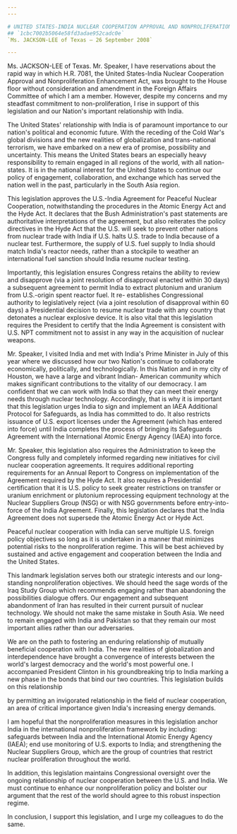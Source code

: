 ```yaml
---
---

# UNITED STATES-INDIA NUCLEAR COOPERATION APPROVAL AND NONPROLIFERATION  ENHANCEMENT ACT
## `1cbc7002b5064e58fd3adae952cadc0e`
`Ms. JACKSON-LEE of Texas — 26 September 2008`

---
```



Ms. JACKSON-LEE of Texas. Mr. Speaker, I have reservations about the 
rapid way in which H.R. 7081, the United States-India Nuclear 
Cooperation Approval and Nonproliferation Enhancement Act, was brought 
to the House floor without consideration and amendment in the Foreign 
Affairs Committee of which I am a member. However, despite my concerns 
and my steadfast commitment to non-proliferation, I rise in support of 
this legislation and our Nation's important relationship with India.

The United States' relationship with India is of paramount importance 
to our nation's political and economic future. With the receding of the 
Cold War's global divisions and the new realities of globalization and 
trans-national terrorism, we have embarked on a new era of promise, 
possibility and uncertainty. This means the United States bears an 
especially heavy responsibility to remain engaged in all regions of the 
world, with all nation-states. It is in the national interest for the 
United States to continue our policy of engagement, collaboration, and 
exchange which has served the nation well in the past, particularly in 
the South Asia region.

This legislation approves the U.S.-India Agreement for Peaceful 
Nuclear Cooperation, notwithstanding the procedures in the Atomic 
Energy Act and the Hyde Act. It declares that the Bush Administration's 
past statements are authoritative interpretations of the agreement, but 
also reiterates the policy directives in the Hyde Act that the U.S. 
will seek to prevent other nations from nuclear trade with India if 
U.S. halts U.S. trade to India because of a nuclear test. Furthermore, 
the supply of U.S. fuel supply to India should match India's reactor 
needs, rather than a stockpile to weather an international fuel 
sanction should India resume nuclear testing.

Importantly, this legislation ensures Congress retains the ability to 
review and disapprove (via a joint resolution of disapproval enacted 
within 30 days) a subsequent agreement to permit India to extract 
plutonium and uranium from U.S.-origin spent reactor fuel. It re-
establishes Congressional authority to legislatively reject (via a 
joint resolution of disapproval within 60 days) a Presidential decision 
to resume nuclear trade with any country that detonates a nuclear 
explosive device. It is also vital that this legislation requires the 
President to certify that the India Agreement is consistent with U.S. 
NPT commitment not to assist in any way in the acquisition of nuclear 
weapons.

Mr. Speaker, I visited India and met with India's Prime Minister in 
July of this year where we discussed how our two Nation's continue to 
collaborate economically, politically, and technologically. In this 
Nation and in my city of Houston, we have a large and vibrant Indian-
American community which makes significant contributions to the 
vitality of our democracy. I am confident that we can work with India 
so that they can meet their energy needs through nuclear technology. 
Accordingly, that is why it is important that this legislation urges 
India to sign and implement an IAEA Additional Protocol for Safeguards, 
as India has committed to do. It also restricts issuance of U.S. export 
licenses under the Agreement (which has entered into force) until India 
completes the process of bringing its Safeguards Agreement with the 
International Atomic Energy Agency (IAEA) into force.

Mr. Speaker, this legislation also requires the Administration to 
keep the Congress fully and completely informed regarding new 
initiatives for civil nuclear cooperation agreements. It requires 
additional reporting requirements for an Annual Report to Congress on 
implementation of the Agreement required by the Hyde Act. It also 
requires a Presidential certification that it is U.S. policy to seek 
greater restrictions on transfer or uranium enrichment or plutonium 
reprocessing equipment technology at the Nuclear Suppliers Group (NSG) 
or with NSG governments before entry-into-force of the India Agreement. 
Finally, this legislation declares that the India Agreement does not 
supersede the Atomic Energy Act or Hyde Act.

Peaceful nuclear cooperation with India can serve multiple U.S. 
foreign policy objectives so long as it is undertaken in a manner that 
minimizes potential risks to the nonproliferation regime. This will be 
best achieved by sustained and active engagement and cooperation 
between the India and the United States.

This landmark legislation serves both our strategic interests and our 
long-standing nonproliferation objectives. We should heed the sage 
words of the Iraq Study Group which recommends engaging rather than 
abandoning the possibilities dialogue offers. Our engagement and 
subsequent abandonment of Iran has resulted in their current pursuit of 
nuclear technology. We should not make the same mistake in South Asia. 
We need to remain engaged with India and Pakistan so that they remain 
our most important allies rather than our adversaries.

We are on the path to fostering an enduring relationship of mutually 
beneficial cooperation with India. The new realities of globalization 
and interdependence have brought a convergence of interests between the 
world's largest democracy and the world's most powerful one. I 
accompanied President Clinton in his groundbreaking trip to India 
marking a new phase in the bonds that bind our two countries. This 
legislation builds on this relationship


by permitting an invigorated relationship in the field of nuclear 
cooperation, an area of critical importance given India's increasing 
energy demands.

I am hopeful that the nonproliferation measures in this legislation 
anchor India in the international nonproliferation framework by 
including: safeguards between India and the International Atomic Energy 
Agency (IAEA); end use monitoring of U.S. exports to India; and 
strengthening the Nuclear Suppliers Group, which are the group of 
countries that restrict nuclear proliferation throughout the world.

In addition, this legislation maintains Congressional oversight over 
the ongoing relationship of nuclear cooperation between the U.S. and 
India. We must continue to enhance our nonproliferation policy and 
bolster our argument that the rest of the world should agree to this 
robust inspection regime.

In conclusion, I support this legislation, and I urge my colleagues 
to do the same.